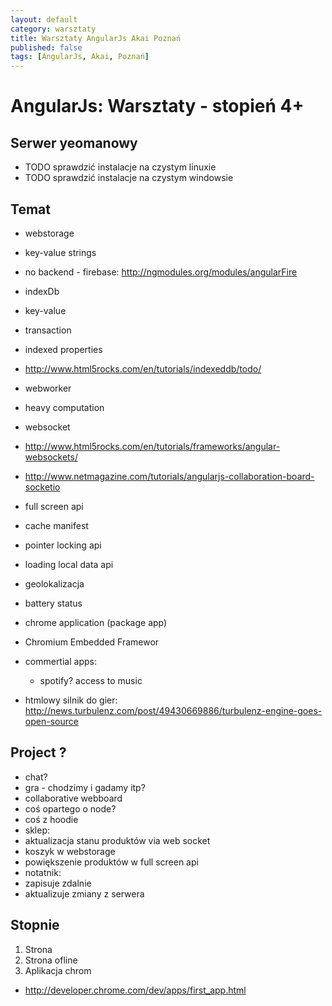 ```yaml
---
layout: default
category: warsztaty
title: Warsztaty AngularJs Akai Poznań
published: false
tags: [AngularJs, Akai, Poznań]
---
```

# AngularJs: Warsztaty - stopień 4+

## Serwer yeomanowy
* TODO sprawdzić instalacje na czystym linuxie
* TODO sprawdzić instalacje na czystym windowsie

## Temat 
* webstorage
 * key-value strings

* no backend - firebase:
 http://ngmodules.org/modules/angularFire

* indexDb
 * key-value
 * transaction
 * indexed properties
 * http://www.html5rocks.com/en/tutorials/indexeddb/todo/


* webworker
 * heavy computation
* websocket
 * http://www.html5rocks.com/en/tutorials/frameworks/angular-websockets/
 * http://www.netmagazine.com/tutorials/angularjs-collaboration-board-socketio

* full screen api
* cache manifest

* pointer locking api
* loading local data api
* geolokalizacja
* battery status
* chrome application (package app)
* Chromium Embedded Framewor
* commertial apps:
  * spotify? access to music

* htmlowy silnik do gier:
http://news.turbulenz.com/post/49430669886/turbulenz-engine-goes-open-source

## Project ?
* chat?
* gra - chodzimy i gadamy itp?
* collaborative webboard
* coś opartego o node?
* coś z hoodie
* sklep:
 * aktualizacja stanu produktów via web socket
 * koszyk w webstorage
 * powiększenie produktów w full screen api
* notatnik:
 * zapisuje zdalnie
 * aktualizuje zmiany z serwera

## Stopnie
1. Strona
2. Strona ofline
3. Aplikacja chrom
 * http://developer.chrome.com/dev/apps/first_app.html
